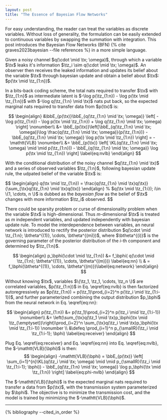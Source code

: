 ```yaml
---
layout: post
title: "The Essence of Bayesian Flow Networks"
---
```


For easy understanding, the reader can treat the variables as discrete variables. Without loss of generality, the formulation can be easily extended to continuous variables by swapping the summation with integration.
This post introduces the Bayesian Flow Networks (BFN) {% cite graves2023bayesian --file references %} in a more simple language.

Given a noisy channel $q(\cdot \mid \tx; \omega)$, through which a variable $\tx$ leaks it's information $\tz_i \sim q(\cdot \mid \tx; \omega)$. 
An observer then receives the leaked information and updates its belief about the variable $\tx$ through bayesian update and obtain a belief about $\tx$: $p(\tx \mid \tz_{1:n})$. 

In a bits-back coding scheme, the total nats required to transfer $\tx$ with $\tz_{1:n}$ as intermediate latent is $-\log p(\tz_{1:n}) - \log p(\tx \mid \tz_{1:n})$ with $-\log q(\tz_{1:n} \mid \tx)$ nats put back, so the expected marginal nats required to transfer data from $p(\tx)$ is:

$$
\begin{align}
   &\bbE_{p(\tx)}\bbE_{q(\tz_{1:n} \mid \tx; \omega)} \left[ -\log p(\tz_{1:n}) - \log p(\tx \mid \tz_{1:n}) + \log q(\tz_{1:n} \mid \tx; \omega) \right] \nonumber\\
   &= \bbE_{p(\tx)}\left[\bbE_{q(\tz_{1:n} \mid \tx; \omega)}\log \frac{q(\tz_{1:n} \mid \tx; \omega)}{p(\tz_{1:n})} - \bbE_{q(\tz_{1:n} \mid \tx; \omega)} \log p(\tx \mid \tz_{1:n}) \right] = -\mathtt{VLB} \nonumber\\
   &= \bbE_{p(\tx)} \left[ \KL(q(\tz_{1:n} \mid \tx; \omega) \mid \mid p(\tz_{1:n})) - \bbE_{q(\tz_{1:n} \mid \tx; \omega)} \log p(\tx \mid \tz_{1:n}) \right] \label{eq:nvlb} 
\end{align}
$$

With the conditional distribution of the noisy channel $q(\tz_{1:n} \mid \tx)$ and a series of observed variables $\tz_{1:n}$, following bayesian update rule, the udpated belief of the variable $\tx$ is:

$$
\begin{align}
    q(\tx \mid \tz_{1:n}) = \frac{q(\tz_{1:n} \mid \tx)q(\tx)}{\sum_{\tx}q(\tz_{1:n} \mid \tx)q(\tx)}
\end{align}
% $q(\tx \mid \tz_{1:i}); i\in \{1, \cdots, n \}$ is dubbed as the *bayesian flow* as the belief of $\tx$ changes with more information $\tz_i$ observed.
$$

There could be sparsity problem or curse of dimensionality problem when the variable $\tx$ is high-dimensional. 
Thus $m$-dimensional $\tx$ is treated as $m$ independent variables, and updated independently with bayesian update rule. 
To model the interdependence between variables, an neural network is introduced to rectify the posterior distribution $q(\cdot \mid \tz_{1:n}; \btheta^{(1)}, \cdots, \btheta^{(m)})$, where $\btheta^{(i)}$ is the governing parameter of the posterior distribution of the $i$-th component and determined by $\tz_{1:n}$.

$$
\begin{align}
   p_\bphi(\cdot \mid \tz_{1:n}) &= f_\bphi( q(\cdot \mid \tz_{1:n}; \btheta^{(1)}, \cdots, \btheta^{(m)})) \label{eq:nn} \\ 
   & = f_\bphi(\btheta^{(1)}, \cdots, \btheta^{(m)})\label{eq:network}
\end{align}
$$

Without knowing $\tx$, variables $\{\tz_1, \tz_1, \cdots, \tz_n \}$ are correlated variables, $p(\tz_{1:n})$ in Eq. \eqref{eq:nvlb} is then factorized autoregressively as $p(\tz_{1:n}) = p(\tz_1)\prod_{i=2}^n p(\tz_i \mid \tz_{1:i-1})$, and further parameterized combining the output distribution $p_\bphi$ from the neural network in Eq. \eqref{eq:nn}:

$$
\begin{align}
    p(\tz_{1:n}) &= p(\tz_1)\prod_{i=2}^n p(\tz_i \mid \tz_{1:i-1}) \nonumber\\
    &= \left(\sum_{\tx}q(\tz_1 \mid \tx)p_\bphi(\tx \mid \tz_{\emptyset})\right)\prod_{i=2}^n \sum_{\tx}q(\tz_i \mid \tx)p_\bphi(\tx \mid \tz_{1:i-1}) \nonumber \\
    &\defeq \prod_{i=1}^n p_{\smallR}(\tz_i \mid \tz_{1:i-1}; \bphi) \label{eq:receiver}
\end{align}
$$

Plug Eq. \eqref{eq:receiver} and Eq. \eqref{eq:nn} into Eq. \eqref{eq:nvlb}, the $-\mathtt{VLB}(\bphi)$ is then:
$$
\begin{align}
   -\mathtt{VLB}(\bphi) = \bbE_{p(\tx)} \left[ \sum_{i=1}^{n}\KL(q(\tz_i \mid \tx; \omega) \mid \mid p_{\smallR}(\tz_i \mid \tz_{1:i-1}; \bphi)) - \bbE_{q(\tz_{1:n} \mid \tx; \omega)} \log p_\bphi(\tx \mid \tz_{1:n}) \right] \label{eq:phi-nvlb}
\end{align}
$$

The $-\mathtt{VLB}(\bphi)$ is the expected marginal nats required to transfer a data from $p(\tx)$, with the transmission system parameterized by $\bphi$. 
The objective is to minimize the transmission cost, and the model is trained by minimizing the $-\mathtt{VLB}(\bphi)$.

----------
{% bibliography --cited_in_order %}